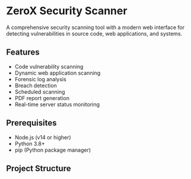 # ZeroX Security Scanner

A comprehensive security scanning tool with a modern web interface for detecting vulnerabilities in source code, web applications, and systems.

## Features

- Code vulnerability scanning
- Dynamic web application scanning
- Forensic log analysis
- Breach detection
- Scheduled scanning
- PDF report generation
- Real-time server status monitoring

## Prerequisites

- Node.js (v14 or higher)
- Python 3.8+
- pip (Python package manager)

## Project Structure 